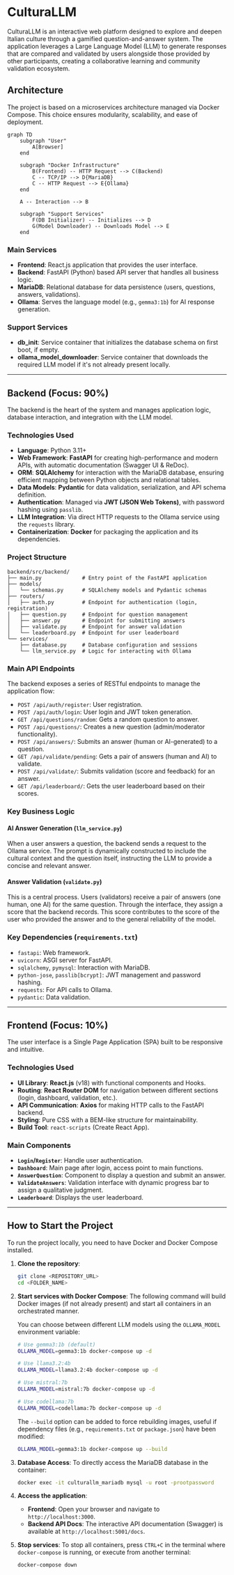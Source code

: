# CulturaLLM

CulturaLLM is an interactive web platform designed to explore and deepen Italian culture through a gamified question-and-answer system. The application leverages a Large Language Model (LLM) to generate responses that are compared and validated by users alongside those provided by other participants, creating a collaborative learning and community validation ecosystem.

## Architecture

The project is based on a microservices architecture managed via Docker Compose. This choice ensures modularity, scalability, and ease of deployment.

```mermaid
graph TD
    subgraph "User"
        A[Browser]
    end

    subgraph "Docker Infrastructure"
        B(Frontend) -- HTTP Request --> C(Backend)
        C -- TCP/IP --> D{MariaDB}
        C -- HTTP Request --> E{Ollama}
    end

    A -- Interaction --> B

    subgraph "Support Services"
        F(DB Initializer) -- Initializes --> D
        G(Model Downloader) -- Downloads Model --> E
    end
```

### Main Services
- **Frontend**: React.js application that provides the user interface.
- **Backend**: FastAPI (Python) based API server that handles all business logic.
- **MariaDB**: Relational database for data persistence (users, questions, answers, validations).
- **Ollama**: Serves the language model (e.g., `gemma3:1b`) for AI response generation.

### Support Services
- **db_init**: Service container that initializes the database schema on first boot, if empty.
- **ollama_model_downloader**: Service container that downloads the required LLM model if it's not already present locally.

---

## Backend (Focus: 90%)

The backend is the heart of the system and manages application logic, database interaction, and integration with the LLM model.

### Technologies Used
- **Language**: Python 3.11+
- **Web Framework**: **FastAPI** for creating high-performance and modern APIs, with automatic documentation (Swagger UI & ReDoc).
- **ORM**: **SQLAlchemy** for interaction with the MariaDB database, ensuring efficient mapping between Python objects and relational tables.
- **Data Models**: **Pydantic** for data validation, serialization, and API schema definition.
- **Authentication**: Managed via **JWT (JSON Web Tokens)**, with password hashing using `passlib`.
- **LLM Integration**: Via direct HTTP requests to the Ollama service using the `requests` library.
- **Containerization**: **Docker** for packaging the application and its dependencies.

### Project Structure
```
backend/src/backend/
├── main.py             # Entry point of the FastAPI application
├── models/
│   └── schemas.py      # SQLAlchemy models and Pydantic schemas
├── routers/
│   ├── auth.py         # Endpoint for authentication (login, registration)
│   ├── question.py     # Endpoint for question management
│   ├── answer.py       # Endpoint for submitting answers
│   ├── validate.py     # Endpoint for answer validation
│   └── leaderboard.py  # Endpoint for user leaderboard
└── services/
    ├── database.py     # Database configuration and sessions
    └── llm_service.py  # Logic for interacting with Ollama
```

### Main API Endpoints
The backend exposes a series of RESTful endpoints to manage the application flow:
- `POST /api/auth/register`: User registration.
- `POST /api/auth/login`: User login and JWT token generation.
- `GET /api/questions/random`: Gets a random question to answer.
- `POST /api/questions/`: Creates a new question (admin/moderator functionality).
- `POST /api/answers/`: Submits an answer (human or AI-generated) to a question.
- `GET /api/validate/pending`: Gets a pair of answers (human and AI) to validate.
- `POST /api/validate/`: Submits validation (score and feedback) for an answer.
- `GET /api/leaderboard/`: Gets the user leaderboard based on their scores.

### Key Business Logic

#### AI Answer Generation (`llm_service.py`)
When a user answers a question, the backend sends a request to the Ollama service. The prompt is dynamically constructed to include the cultural context and the question itself, instructing the LLM to provide a concise and relevant answer.

#### Answer Validation (`validate.py`)
This is a central process. Users (validators) receive a pair of answers (one human, one AI) for the same question. Through the interface, they assign a score that the backend records. This score contributes to the score of the user who provided the answer and to the general reliability of the model.

### Key Dependencies (`requirements.txt`)
- `fastapi`: Web framework.
- `uvicorn`: ASGI server for FastAPI.
- `sqlalchemy`, `pymysql`: Interaction with MariaDB.
- `python-jose`, `passlib[bcrypt]`: JWT management and password hashing.
- `requests`: For API calls to Ollama.
- `pydantic`: Data validation.

---

## Frontend (Focus: 10%)

The user interface is a Single Page Application (SPA) built to be responsive and intuitive.

### Technologies Used
- **UI Library**: **React.js** (v18) with functional components and Hooks.
- **Routing**: **React Router DOM** for navigation between different sections (login, dashboard, validation, etc.).
- **API Communication**: **Axios** for making HTTP calls to the FastAPI backend.
- **Styling**: Pure CSS with a BEM-like structure for maintainability.
- **Build Tool**: `react-scripts` (Create React App).

### Main Components
- **`Login`/`Register`**: Handle user authentication.
- **`Dashboard`**: Main page after login, access point to main functions.
- **`AnswerQuestion`**: Component to display a question and submit an answer.
- **`ValidateAnswers`**: Validation interface with dynamic progress bar to assign a qualitative judgment.
- **`Leaderboard`**: Displays the user leaderboard.

---

## How to Start the Project

To run the project locally, you need to have Docker and Docker Compose installed.

1. **Clone the repository**:
   ```sh
   git clone <REPOSITORY_URL>
   cd <FOLDER_NAME>
   ```

2. **Start services with Docker Compose**:
   The following command will build Docker images (if not already present) and start all containers in an orchestrated manner.
   
   You can choose between different LLM models using the `OLLAMA_MODEL` environment variable:

   ```sh
   # Use gemma3:1b (default)
   OLLAMA_MODEL=gemma3:1b docker-compose up -d

   # Use llama3.2:4b
   OLLAMA_MODEL=llama3.2:4b docker-compose up -d

   # Use mistral:7b
   OLLAMA_MODEL=mistral:7b docker-compose up -d

   # Use codellama:7b
   OLLAMA_MODEL=codellama:7b docker-compose up -d
   ```

   The `--build` option can be added to force rebuilding images, useful if dependency files (e.g., `requirements.txt` or `package.json`) have been modified:
   ```sh
   OLLAMA_MODEL=gemma3:1b docker-compose up --build
   ```

3. **Database Access**:
   To directly access the MariaDB database in the container:
   ```sh
   docker exec -it culturallm_mariadb mysql -u root -prootpassword
   ```

4. **Access the application**:
   - **Frontend**: Open your browser and navigate to `http://localhost:3000`.
   - **Backend API Docs**: The interactive API documentation (Swagger) is available at `http://localhost:5001/docs`.

5. **Stop services**:
   To stop all containers, press `CTRL+C` in the terminal where `docker-compose` is running, or execute from another terminal:
   ```sh
   docker-compose down
   ``` 
